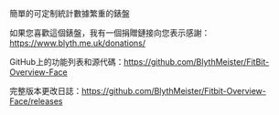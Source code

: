 簡單的可定制統計數據繁重的錶盤

如果您喜歡這個錶盤，我有一個捐贈鏈接向您表示感謝：https://www.blyth.me.uk/donations/

GitHub上的功能列表和源代碼：https://github.com/BlythMeister/FitBit-Overview-Face

完整版本更改日誌：https://github.com/BlythMeister/Fitbit-Overview-Face/releases
